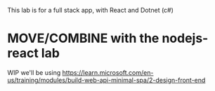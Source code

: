 This lab is for a full stack app, with React and Dotnet (c#)

# MOVE/COMBINE with the nodejs-react lab


WIP we'll be using https://learn.microsoft.com/en-us/training/modules/build-web-api-minimal-spa/2-design-front-end
